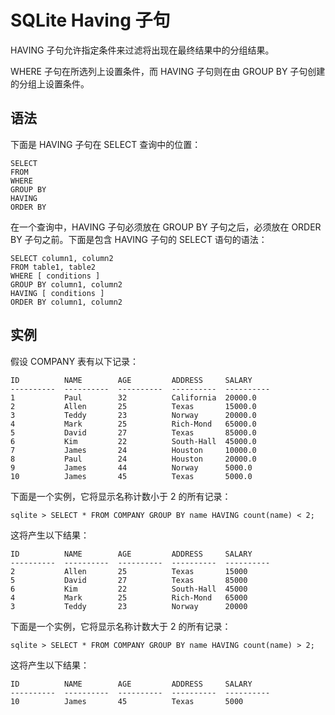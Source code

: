 
# SQLite Having 子句

HAVING 子句允许指定条件来过滤将出现在最终结果中的分组结果。

WHERE 子句在所选列上设置条件，而 HAVING 子句则在由 GROUP BY 子句创建的分组上设置条件。

## 语法

下面是 HAVING 子句在 SELECT 查询中的位置：

```
SELECT
FROM
WHERE
GROUP BY
HAVING
ORDER BY

```

在一个查询中，HAVING 子句必须放在 GROUP BY 子句之后，必须放在 ORDER BY 子句之前。下面是包含 HAVING 子句的 SELECT 语句的语法：

```
SELECT column1, column2
FROM table1, table2
WHERE [ conditions ]
GROUP BY column1, column2
HAVING [ conditions ]
ORDER BY column1, column2

```

## 实例

假设 COMPANY 表有以下记录：

```
ID          NAME        AGE         ADDRESS     SALARY
----------  ----------  ----------  ----------  ----------
1           Paul        32          California  20000.0
2           Allen       25          Texas       15000.0
3           Teddy       23          Norway      20000.0
4           Mark        25          Rich-Mond   65000.0
5           David       27          Texas       85000.0
6           Kim         22          South-Hall  45000.0
7           James       24          Houston     10000.0
8           Paul        24          Houston     20000.0
9           James       44          Norway      5000.0
10          James       45          Texas       5000.0

```

下面是一个实例，它将显示名称计数小于 2 的所有记录：

```
sqlite > SELECT * FROM COMPANY GROUP BY name HAVING count(name) < 2;

```

这将产生以下结果：

```
ID          NAME        AGE         ADDRESS     SALARY
----------  ----------  ----------  ----------  ----------
2           Allen       25          Texas       15000
5           David       27          Texas       85000
6           Kim         22          South-Hall  45000
4           Mark        25          Rich-Mond   65000
3           Teddy       23          Norway      20000

```

下面是一个实例，它将显示名称计数大于 2 的所有记录：

```
sqlite > SELECT * FROM COMPANY GROUP BY name HAVING count(name) > 2;

```

这将产生以下结果：

```
ID          NAME        AGE         ADDRESS     SALARY
----------  ----------  ----------  ----------  ----------
10          James       45          Texas       5000

```

